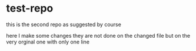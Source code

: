# test-repo
this is the second repo as suggested by course


here I make some changes
they are not done on the changed file
but on the very orginal one with
only one line
